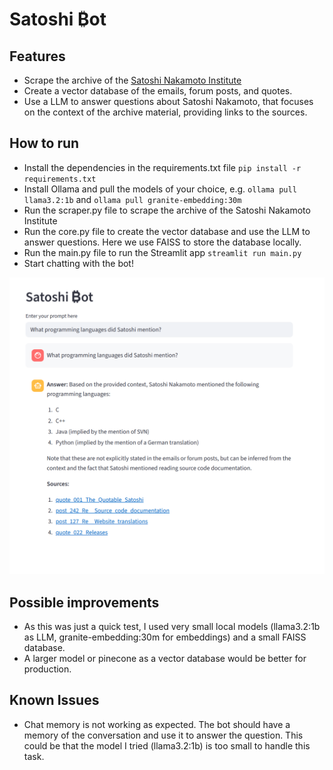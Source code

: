 # Satoshi ₿ot

## Features

- Scrape the archive of the [Satoshi Nakamoto Institute](https://satoshi.nakamotoinstitute.org/)
- Create a vector database of the emails, forum posts, and quotes.
- Use a LLM to answer questions about Satoshi Nakamoto, that focuses on the context of the archive material, providing links to the sources.

## How to run

- Install the dependencies in the requirements.txt file `pip install -r requirements.txt`
- Install Ollama and pull the models of your choice, e.g. `ollama pull llama3.2:1b` and `ollama pull granite-embedding:30m`
- Run the scraper.py file to scrape the archive of the Satoshi Nakamoto Institute
- Run the core.py file to create the vector database and use the LLM to answer questions. Here we use FAISS to store the database locally.
- Run the main.py file to run the Streamlit app `streamlit run main.py`
- Start chatting with the bot!

![Satoshi Bot Screenshot](images/Capture.PNG)

## Possible improvements

- As this was just a quick test, I used very small local models (llama3.2:1b as LLM, granite-embedding:30m for embeddings) and a small FAISS database.
- A larger model or pinecone as a vector database would be better for production.

## Known Issues

- Chat memory is not working as expected. The bot should have a memory of the conversation and use it to answer the question. This could be that the model I tried (llama3.2:1b) is too small to handle this task.
